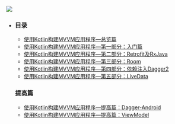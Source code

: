 ![](http://upload-images.jianshu.io/upload_images/3722695-8187b588f67e9105.png?imageMogr2/auto-orient/strip%7CimageView2/2/w/1240)

- ### 目录

  - [使用Kotlin构建MVVM应用程序—总览篇](https://xiaozhuanlan.com/topic/1736458920)
  - [使用Kotlin构建MVVM应用程序—第一部分：入门篇](https://xiaozhuanlan.com/topic/7590648312)
  - [使用Kotlin构建MVVM应用程序—第二部分：Retrofit及RxJava](https://xiaozhuanlan.com/topic/9560382174)
  - [使用Kotlin构建MVVM应用程序—第三部分：Room](https://xiaozhuanlan.com/topic/8076241593)
  - [使用Kotlin构建MVVM应用程序—第四部分：依赖注入Dagger2](https://xiaozhuanlan.com/topic/2510974386)
  - [使用Kotlin构建MVVM应用程序—第五部分：LiveData](https://xiaozhuanlan.com/topic/9753861024)

  ### 提高篇

  - [使用Kotlin构建MVVM应用程序—提高篇：Dagger-Android](https://xiaozhuanlan.com/topic/6093518472)
  - [使用Kotlin构建MVVM应用程序—提高篇：ViewModel](https://xiaozhuanlan.com/topic/6705498213)